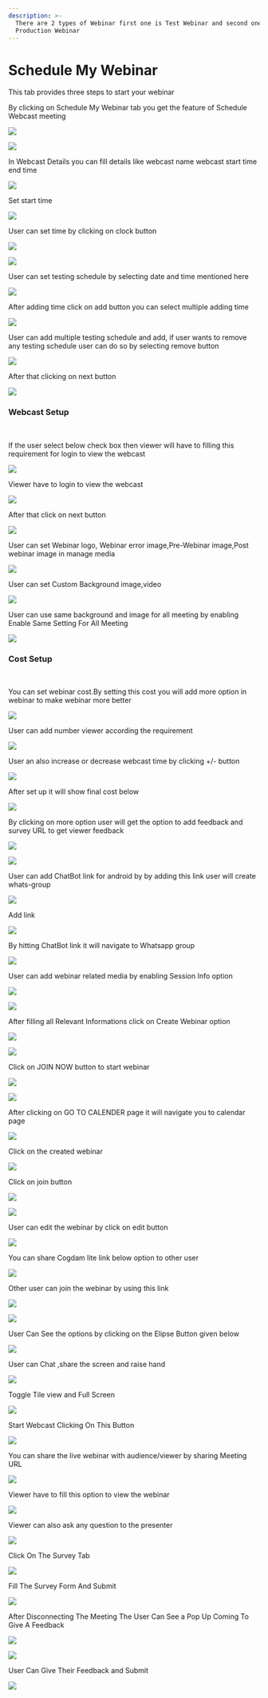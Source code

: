 ```yaml
---
description: >-
  There are 2 types of Webinar first one is Test Webinar and second one is
  Production Webinar
---
```


# Schedule My Webinar

This tab provides three steps to start your webinar

By clicking on Schedule My Webinar tab you get the feature of Schedule Webcast meeting 

![](.gitbook/assets/image%20%28461%29.png)

![](.gitbook/assets/image%20%28486%29.png)

In Webcast Details you can fill details like webcast name webcast start time end time

![](.gitbook/assets/image%20%28398%29.png)

Set start time

![](.gitbook/assets/image%20%28480%29.png)

User can set time by clicking on clock button

![](.gitbook/assets/image%20%28450%29.png)

![](.gitbook/assets/image%20%28435%29.png)

User can set testing schedule by selecting date and time mentioned here

![](.gitbook/assets/image%20%28456%29.png)

After adding time click on add button you can select multiple adding time

![](.gitbook/assets/image%20%28482%29.png)

User can add multiple testing schedule and add, if user wants to remove any testing schedule user can do so by selecting remove button

![](.gitbook/assets/image%20%28488%29.png)

After that clicking on next button

![](.gitbook/assets/image%20%28393%29.png)

###  Webcast Setup <a id="webcast-setup"></a>

‌

If the user select below check box then viewer will have to filling this requirement for login to view the webcast

![](.gitbook/assets/image%20%28471%29.png)

Viewer have to login to view the webcast

![](.gitbook/assets/image%20%28473%29.png)

After that click on next button

![](.gitbook/assets/image%20%28390%29.png)

User can set Webinar logo, Webinar error image,Pre-Webinar image,Post webinar image in manage media

![](.gitbook/assets/image%20%28415%29.png)

User can set Custom Background image,video

![](.gitbook/assets/image%20%28468%29.png)

User can use same background and image for all meeting by enabling Enable Same Setting For All Meeting

![](.gitbook/assets/image%20%28402%29.png)

###  Cost Setup <a id="cost-setup"></a>

‌

You can set webinar cost.By setting this cost you will add more option in webinar to make webinar more better

![](.gitbook/assets/image%20%28412%29.png)

User can add number viewer according the requirement

![](.gitbook/assets/image%20%28437%29.png)

User an also increase or decrease webcast time by clicking +/- button

![](.gitbook/assets/image%20%28503%29.png)

After set up it will show final cost below

![](.gitbook/assets/image%20%28458%29.png)

By clicking on more option user will get the option to add feedback and survey URL to get viewer feedback

![](.gitbook/assets/image%20%28464%29.png)

![](.gitbook/assets/image%20%28505%29.png)

User can add ChatBot link for android by by adding this link user will create whats-group

![](.gitbook/assets/image%20%28465%29.png)

Add link

![](.gitbook/assets/image%20%28422%29.png)

By hitting ChatBot link it will navigate to Whatsapp group

![](.gitbook/assets/image%20%28428%29.png)

User can add webinar related media by enabling Session Info option

![](.gitbook/assets/image%20%28477%29.png)

![](.gitbook/assets/image%20%28463%29.png)

After filling all Relevant Informations  click on Create Webinar option

![](.gitbook/assets/image%20%28416%29.png)

![](.gitbook/assets/image%20%28389%29.png)

Click on JOIN NOW button to start webinar

![](.gitbook/assets/image%20%28417%29.png)

![](.gitbook/assets/image%20%28444%29.png)

After clicking on GO TO CALENDER page it will navigate you to calendar page

![](.gitbook/assets/image%20%28453%29.png)

Click on the created webinar

![](.gitbook/assets/image%20%28445%29.png)

Click on join button

![](.gitbook/assets/image%20%28395%29.png)

![](.gitbook/assets/image%20%28483%29.png)

User can edit the webinar by click on edit button

![](.gitbook/assets/image%20%28497%29.png)

You can share Cogdam lite link below option to other user 

![](.gitbook/assets/image%20%28419%29.png)

Other user can join the webinar by using this link

![](.gitbook/assets/image%20%28421%29.png)

![](.gitbook/assets/image%20%28475%29.png)

User Can See the options by clicking on the Elipse Button given below

![](.gitbook/assets/image%20%28414%29.png)

User can Chat ,share the screen and raise hand

![](.gitbook/assets/image%20%28391%29.png)

Toggle Tile view and Full Screen

![](.gitbook/assets/image%20%28485%29.png)

Start Webcast Clicking On This Button

![](.gitbook/assets/image%20%28487%29.png)

You can share the live webinar with audience/viewer by sharing Meeting URL

![](.gitbook/assets/image%20%28407%29.png)

Viewer have to fill this option to  view the webinar 

![](.gitbook/assets/image%20%28467%29.png)

Viewer can also ask any question to the presenter

![](.gitbook/assets/image%20%28433%29.png)



Click On The Survey Tab

![](.gitbook/assets/image%20%28258%29.png)

Fill The Survey Form And Submit

![](.gitbook/assets/image%20%28260%29.png)

After Disconnecting The Meeting The User Can See a Pop Up Coming To Give A Feedback

![](.gitbook/assets/image%20%28252%29.png)

![](.gitbook/assets/image%20%28225%29.png)



User Can Give Their Feedback and Submit

![](.gitbook/assets/image%20%28236%29.png)













